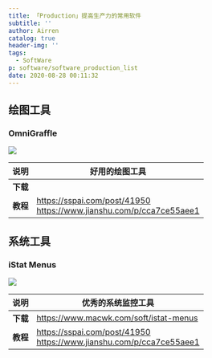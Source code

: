 ```yaml
---
title: 「Production」提高生产力的常用软件
subtitle: ''
author: Airren
catalog: true
header-img: ''
tags:
  - SoftWare
p: software/software_production_list
date: 2020-08-28 00:11:32
---
```


## 绘图工具

### OmniGraffle

![](https://cdn.macwk.com/public/uploads/_/originals/omnigraffle.png)

|说明|好用的绘图工具|
| -------- | ------------------------------------------------------------ |
| **下载** |                                                              |
| **教程** | https://sspai.com/post/41950 <br>https://www.jianshu.com/p/cca7ce55aee1 <br> |




## 系统工具
### iStat Menus

![](https://cdn.macwk.com/public/uploads/_/originals/istat-menus-1.png)

|说明|优秀的系统监控工具|
| -------- | ------------------------------------------------------------ |
| **下载** | https://www.macwk.com/soft/istat-menus |
| **教程** | https://sspai.com/post/41950 <br>https://www.jianshu.com/p/cca7ce55aee1 <br> |

## 